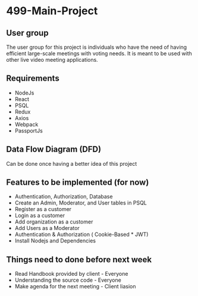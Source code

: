 # 499-Main-Project

## User group
The user group for this project is individuals who have the need of having efficient large-scale meetings with voting needs. It is meant to be used with other live video meeting applications.

## Requirements
- NodeJs
- React
- PSQL
- Redux
- Axios
- Webpack
- PassportJs

## Data Flow Diagram (DFD)
Can be done once having a better idea of this project

## Features to be implemented (for now)
- Authentication, Authorization, Database
- Create an Admin, Moderator, and User tables in PSQL
- Register as a customer
- Login as a customer
- Add organization as a customer
- Add Users as a Moderator 
- Authentication & Authorization ( Cookie-Based * JWT)
- Install Nodejs and Dependencies

## Things need to done before next week
- Read Handbook provided by client - Everyone
- Understanding the source code - Everyone
- Make agenda for the next meeting - Client liasion
